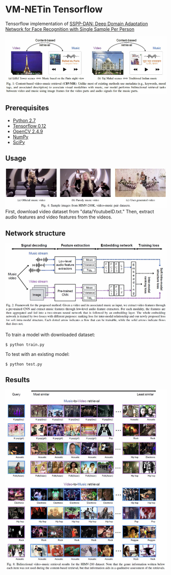 VM-NETin Tensorflow
====

Tensorflow implementation of [SSPP-DAN: Deep Domain Adaptation Network for Face Recognition with Single Sample Per Person](https://arxiv.org/abs/1704.06761)

![Alt text](./figure/concept.JPG)

Prerequisites
-------------
* [Python 2.7](https://www.python.org/downloads/)
* [Tensorflow 0.12](https://www.tensorflow.org/versions/r0.12/)
* [OpenCV 2.4.9](http://opencv.org/releases.html)
* [NumPy](http://www.numpy.org/)
* [SciPy](https://www.scipy.org/install.html)

Usage
-------------
![Alt text](./figure/video_sample.JPG)
First, download video dataset from "data/YoutubeID.txt." Then, extract audio features and video features from the videos. 


Network structure
-------------
![Alt text](./figure/framework.JPG)


To train a model with downloaded dataset:
```
$ python train.py
```

To test with an existing model:
```
$ python test.py
```

Results
-------------
![Alt text](./figure/retrieval_result.JPG)

